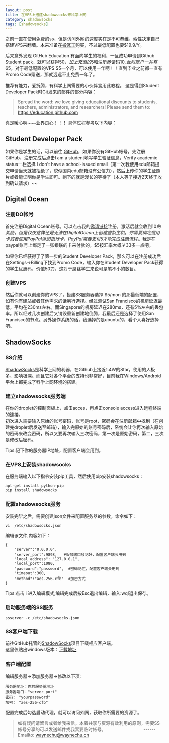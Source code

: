 ```yaml
---
layout: post
title: 在VPS上搭建shadowsocks来科学上网
category: shadowsocks
tags: [shadowsocks]
---
```


之前一直在使用免费的ss，但是访问外网的速度实在是不可恭维，索性决定自己搭建VPS来翻墙。本来准备在[搬瓦工](https://bandwagonhost.com/)购买，不过最低配置也要$19.9/Y。  

后来意外发现 GitHub Education 有面向学生的福利，一旦成功申请到Github Student pack，就可以获得$50，加上充值的$5和注册邀请码$10,此时账户一共有$65，对于最低配置的VPS $5一个月，可以使用一年啊！！直到毕业之前都一直有Promo Code赠送，那就远远不止免费一年了。

推荐有能力，爱折腾，有科学上网需要的小伙伴食用此教程。
这是得到Student Developer Pack时Git发来的邮件的部分内容：

> Spread the word: we love giving educational discounts to students, teachers, administrators, and researchers! Please send them to:  
        https://education.github.com 

真是暖心啊~~~业界良心！！！
具体过程参考以下内容：

## Student Developer Pack

如果你是学生的话，可以前往 [GitHub](https://education.github.com/)，如果你没有GitHub帐号，先注册GitHub，注册完成后点击I am a student填写学生验证信息，Verify academic status一栏选择
I don't have a school-issued email（第一次我使用edu邮箱提交申请当天就被拒绝了，貌似国内edu邮箱没有公信力），然后上传你的学生证照片或者能证明你是学生即可。剩下的就是漫长的等待了（本人等了接近2天终于收到确认请求）~~

##  Digital Ocean

### 注册DO帐号

首先注册Digital Ocean账号。可以点击我的[邀请链接](https://m.do.co/c/6d3c33c4b39e)注册，激活后就会收到$10的奖励，但是仅仅这样还是无法在Digital Ocean上创建虚拟主机。你需要绑定信用卡或者使用PayPal添加银行卡，PayPal需要支付$5才能完成注册流程。我是在paypal账号上绑定了一张银联的卡来付款的，$5按汇率大概￥33多一点吧。

如果你已经获得了了第一步的Student Developer Pack，那么可以在注册成功后在Settings->Billing下找到Promo Code，输入你在Student Developer Pack获得的学生优惠码，价值50刀，这对于屌丝学生来说可是笔不小的数目。

### 创建VPS

然后你就可以创建你的VPS了，搭建SS服务器选择 $5/mon 的那最低端的配置，如有你有建站或者其他需求的话另行选择。经过测试San Francisco的机房延迟最低，平均在230ms左右。而Singapore的机房延迟在280ms，还有5%左右的丢包率。所以经过几次创建后又销毁重新创建地倒腾，我最后还是选择了使用San Francisco的节点。另外操作系统的话，我选择的是ubuntu的，看个人喜好选择吧。

## ShadowSocks

### SS介绍
[ShadowSocks](https://github.com/shadowsocks)是科学上网的利器，在Github上接近1.4W的Star，使用的人极多、影响极深。而且它对各个平台的支持也非常好，目前我在Windows/Android平台上都完成了科学上网环境的搭建。

### 建立shadowsocks服务端

在你的droplet的控制面板上，点击acces，再点击console access进入远程终端的连接。  
初次进入需要输入原始的账号密码，账号是root，密码会在注册邮箱中找到（在创建完droplet后发送至邮箱），输入完原始的账号密码后，系统会让你再次输入原始的密码来改变密码，所以又要再次输入三次密码，第一次是原始密码，第二，三次是修改后密码。

Tips:记下你的服务器IP地址，配置客户端会用到。

### 在VPS上安装shadowsocks

在服务端输入以下指令安装pip工具，然后使用pip安装shadowsocks：

```shell
apt-get install python-pip
pip install shadowsocks
```

### 配置shadowsocks服务

安装完毕之后，需要创建json文件来配置服务器的参数，命令如下：
 
```shell
vi  /etc/shadowsocks.json
```
编辑该文件,内容如下：

```shell
{
    "server":"0.0.0.0",
    "server_port":9898,   #服务端口号记好，配置客户端会用到
    "local_address": "127.0.0.1",
    "local_port":1080,
    "password":"password",  #密码记住，配置客户端会用到
    "timeout":300,
    "method":"aes-256-cfb"  #加密方式
}
```

Tips:点击 i 进入编辑模式,编辑完成后按Esc退出编辑，输入:wq!退出保存。


### 启动服务端的SS服务


```shell
ssserver -c /etc/shadowsocks.json 
```

###  SS客户端下载

前往GitHub托管的[ShadowSocks](https://github.com/shadowsocks)项目下载相应客户端。  
这里仅贴出windows版本：[下载地址](https://github.com/shadowsocks/shadowsocks-csharp/releases/download/2.5.6/Shadowsocks-win-2.5.6.zip)

###  客户端配置

编辑服务器->添加服务器->修改以下项:

```
服务器地址：你的服务器地址
服务器端口："server_port"
密码： "yourpassword"
加密： "aes-256-cfb"
```

配置完成后勾选启动代理，就可以访问外网，获取你所需要的资源了。

> 如有疑问请留言或者给我来信。本着共享与资源有效利用的原则，需要SS帐号分享的可以发送邮件找我索要临时帐号。      　　　　　　　　 ------ Emailto: waynechu@waynechu.cn
